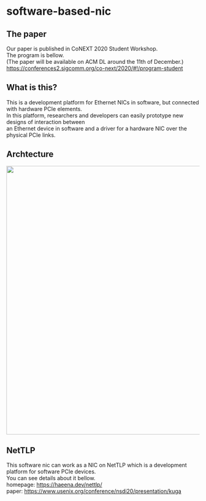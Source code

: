 # software-based-nic

## The paper
Our paper is published in CoNEXT 2020 Student Workshop. <br>
The program is bellow. <br>
(The paper will be available on ACM DL around the 11th of December.) <br>
https://conferences2.sigcomm.org/co-next/2020/#!/program-student <br>

## What is this?
This is a development platform for Ethernet NICs in software, but connected with hardware PCIe elements. <br>
In this platform, researchers and developers can easily prototype new designs of interaction between <br>
an Ethernet device in software and a driver for a hardware NIC over the physical PCIe links. <br>

## Archtecture
<img width="700" src="https://github.com/shiibaryu/software-based-nic/blob/master/pic/arch.png">

## NetTLP
This software nic can work as a NIC on NetTLP which is a development platform for software PCIe devices. <br>
You can see details about it bellow. <br>
homepage: https://haeena.dev/nettlp/ <br>
paper: https://www.usenix.org/conference/nsdi20/presentation/kuga
